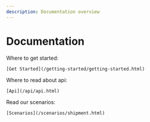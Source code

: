 ```yaml
---
description: Documentation overview
---
```


# Documentation

Where to get started: 

```text
[Get Started](/getting-started/getting-started.html)
```

Where to read about api: 

```text
[Api](/api/api.html)
```

Read our scenarios: 

```text
[Scenarios](/scenarios/shipment.html)
```



